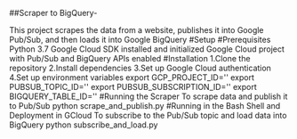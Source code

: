 ##Scraper to BigQuery-

This project scrapes the data from a website, publishes it into Google Pub/Sub, and then loads it into Google BigQuery
#Setup
#Prerequisites
Python 3.7
Google Cloud SDK installed and initialized
Google Cloud project with Pub/Sub and BigQuery APIs enabled
#Installation
1.Clone the repository
2.Install dependencies
3.Set up Google Cloud authentication
4.Set up environment variables
export GCP_PROJECT_ID=''
export PUBSUB_TOPIC_ID=''
export PUBSUB_SUBSCRIPTION_ID=''
export BIGQUERY_TABLE_ID=''
#Running the Scraper
To scrape data and publish it to Pub/Sub
python scrape_and_publish.py
#Running in the Bash Shell and Deployment in GCloud
To subscribe to the Pub/Sub topic and load data into BigQuery
python subscribe_and_load.py
